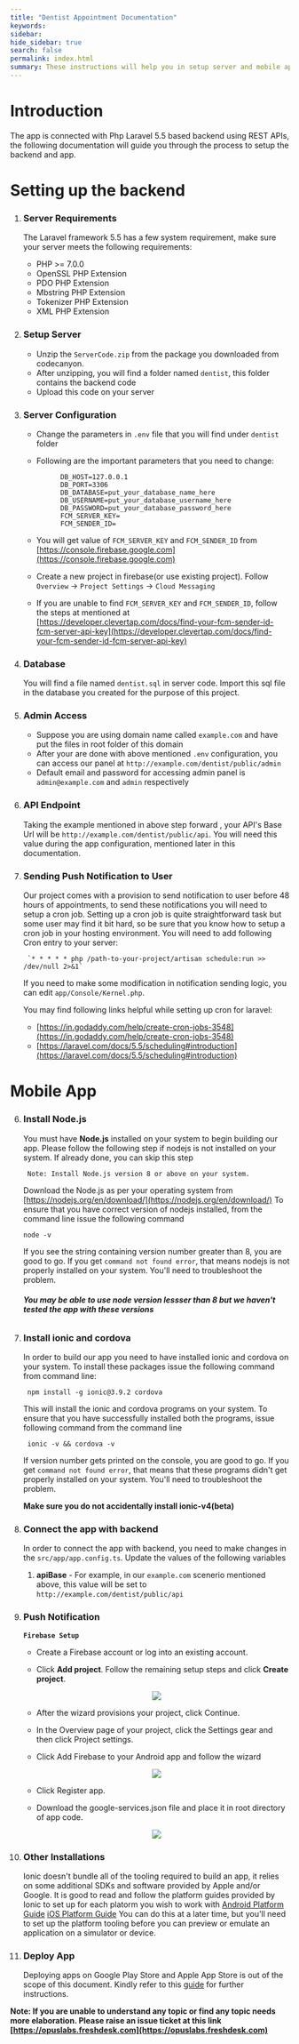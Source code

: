 ```yaml
---
title: "Dentist Appointment Documentation"
keywords: 
sidebar: 
hide_sidebar: true
search: false
permalink: index.html
summary: These instructions will help you in setup server and mobile application.
---
```


# Introduction
The app is connected with Php Laravel 5.5 based backend using REST APIs, the following documentation will guide you through the process to setup the backend and app.
   
# Setting up the backend
1. ### Server Requirements
    The Laravel framework 5.5 has a few system requirement, make sure your server meets the following requirements:
    - PHP >= 7.0.0
    - OpenSSL PHP Extension
    - PDO PHP Extension
    - Mbstring PHP Extension
    - Tokenizer PHP Extension
    - XML PHP Extension

2. ### Setup Server
    - Unzip the `ServerCode.zip` from the package you downloaded from codecanyon.
    - After unzipping, you will find a folder named `dentist`, this folder contains the backend code
    - Upload this code on your server

3. ### Server Configuration
    - Change the parameters in `.env` file that you will find under `dentist` folder
    - Following are the important parameters that you need to change:

                DB_HOST=127.0.0.1
                DB_PORT=3306
                DB_DATABASE=put_your_database_name_here
                DB_USERNAME=put_your_database_username_here
                DB_PASSWORD=put_your_database_password_here
                FCM_SERVER_KEY=
                FCM_SENDER_ID=

    - You will get value of `FCM_SERVER_KEY` and `FCM_SENDER_ID` from [https://console.firebase.google.com](https://console.firebase.google.com)
    - Create a new project in firebase(or use existing project). Follow `Overview` -> `Project Settings` -> `Cloud Messaging`
    - If you are unable to find `FCM_SERVER_KEY` and `FCM_SENDER_ID`, follow the steps at mentioned at [https://developer.clevertap.com/docs/find-your-fcm-sender-id-fcm-server-api-key](https://developer.clevertap.com/docs/find-your-fcm-sender-id-fcm-server-api-key)

4. ### Database
    You will find a file named `dentist.sql` in server code. Import this sql file in the database you created for the purpose of this project.

5. ### Admin Access
    - Suppose you are using domain name called `example.com` and have put the files in root folder of this domain
    - After your are done with above mentioned `.env` configuration, you can access our panel at `http://example.com/dentist/public/admin`
    - Default email and password for accessing admin panel is `admin@example.com` and `admin` respectively

6. ### API Endpoint
    Taking the example mentioned in above step forward , your API's Base Url will be `http://example.com/dentist/public/api`. You will need this value during the app configuration, mentioned later in this documentation.   

7. ### Sending Push Notification to User
    Our project comes with a provision to send notification to user before 48 hours of appointments, to send these notifications you will need to setup a cron job. Setting up a cron job is quite straightforward task but some user may find it bit hard, so be sure that you know how to setup a cron job in your hosting environment.
    You will need to add following Cron entry to your server:


        `* * * * * php /path-to-your-project/artisan schedule:run >> /dev/null 2>&1`

    If you need to make some modification in notification sending logic, you can edit `app/Console/Kernel.php`.

    You may find following links helpful while setting up cron for laravel:
      - [https://in.godaddy.com/help/create-cron-jobs-3548](https://in.godaddy.com/help/create-cron-jobs-3548)
      - [https://laravel.com/docs/5.5/scheduling#introduction](https://laravel.com/docs/5.5/scheduling#introduction)

# Mobile App

6. ### Install Node.js
   You must have **Node.js** installed on your system to begin building our app. Please follow the following step if nodejs is not installed on your system. If already done, you can skip this step
                
        Note: Install Node.js version 8 or above on your system. 

   Download the Node.js as per your operating system from [https://nodejs.org/en/download/](https://nodejs.org/en/download/)
   To ensure that you have correct version of nodejs installed, from the command line issue the following command
   ```
   node -v
   ```
   If you see the string containing version number greater than 8, you are good to go. If you get `command not found error`, that means nodejs is not properly installed on your system. You'll need to troubleshoot the problem.
   ###### **You  may be able to use node version lessser than 8 but we haven't tested the app with these versions**


7. ### Install ionic and cordova
   In order to build our app you need to have installed ionic and cordova on your system. To install these packages issue the following command from command line:
    
        npm install -g ionic@3.9.2 cordova

    This will install the ionic and cordova programs on your system. To ensure that you have successfully installed both the programs, issue following command from the command line
    
        ionic -v && cordova -v

    If version number gets printed on the console, you are good to go. If you get `command not found error`, that means that these programs didn't get properly installed on your system. You'll need to troubleshoot the problem.

    **Make sure you do not accidentally install ionic-v4(beta)**

8. ### Connect the app with backend
    In order to connect the app with backend, you need to make changes in the `src/app/app.config.ts`. 
    Update the values of the following variables 
    1. **apiBase** - For example, in our `example.com` scenerio mentioned above, this value will be set to `http://example.com/dentist/public/api`

9. ### Push Notification

      **`Firebase Setup`**
      - Create a Firebase account or log into an existing account.

      - Click **Add project**. Follow the remaining setup steps and click **Create project**.
      <p align="center"><img src="{{ "images/8.1-firebase-create-project.png" }}"/></p>

      - After the wizard provisions your project, click Continue.

      - In the Overview page of your project, click the Settings gear and then click Project settings.

      - Click Add Firebase to your Android app and follow the wizard
      <p align="center"><img src="{{ "images/8.3-firebase-add-android-app.png" }}"/></p>

      - Click Register app.

      - Download the google-services.json file and place it in root directory of app code.
      <p align="center"><img src="{{ "images/8.4-firebase-download-config-json.png" }}"/></p>

10. ### Other Installations
    Ionic doesn't bundle all of the tooling required to build an app, it relies on some additional SDKs and software provided by Apple and/or Google. It is good to read and follow the platform guides provided by Ionic to set up for each platorm you wish to work with
    [Android Platform Guide](https://cordova.apache.org/docs/en/latest/guide/platforms/android/index.html)
    [iOS Platform Guide](https://cordova.apache.org/docs/en/latest/guide/platforms/ios/index.html)
    You can do this at a later time, but you'll need to set up the platform tooling before you can preview or emulate an application on a simulator or device.
    
13. ### Deploy App
    Deploying apps on Google Play Store and Apple App Store is out of the scope of this document.
    Kindly refer to this [guide](https://ionicframework.com/docs/intro/deploying/) for further instructions.

**Note: If you are unable to understand any topic or find any topic needs more elaboration. 
Please raise an issue ticket at this link [https://opuslabs.freshdesk.com](https://opuslabs.freshdesk.com)**
